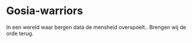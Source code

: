 # Gosia-warriors
In een wereld waar bergen data de mensheid overspoelt.. Brengen wij de orde terug. 
